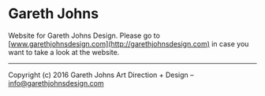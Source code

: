 # Gareth Johns

Website for Gareth Johns Design. Please go to [www.garethjohnsdesign.com](http://garethjohnsdesign.com) in case you want to take a look at the website.

* * *

Copyright (c) 2016 Gareth Johns Art Direction + Design – info@garethjohnsdesign.com